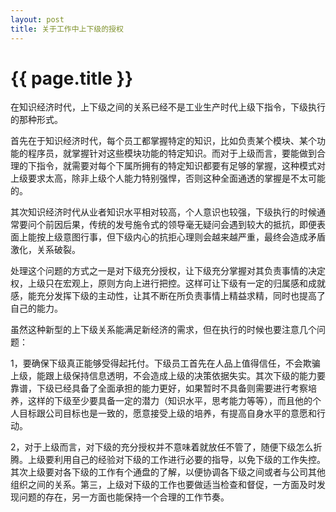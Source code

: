 ```yaml
---
layout: post
title: 关于工作中上下级的授权
---
```


{{ page.title }}
===============

在知识经济时代，上下级之间的关系已经不是工业生产时代上级下指令，下级执行的那种形式。

首先在于知识经济时代，每个员工都掌握特定的知识，比如负责某个模块、某个功能的程序员，就掌握针对这些模块功能的特定知识。而对于上级而言，要能做到合理的下指令，就需要对每个下属所拥有的特定知识都要有足够的掌握，这种模式对上级要求太高，除非上级个人能力特别强悍，否则这种全面通透的掌握是不太可能的。

其次知识经济时代从业者知识水平相对较高，个人意识也较强，下级执行的时候通常要问个前因后果，传统的发号施令式的领导毫无疑问会遇到较大的抵抗，即便表面上能按上级意图行事，但下级内心的抗拒心理则会越来越严重，最终会造成矛盾激化，关系破裂。

处理这个问题的方式之一是对下级充分授权，让下级充分掌握对其负责事情的决定权，上级只在宏观上，原则方向上进行把控。这样可让下级有一定的归属感和成就感，能充分发挥下级的主动性，让其不断在所负责事情上精益求精，同时也提高了自己的能力。

虽然这种新型的上下级关系能满足新经济的需求，但在执行的时候也要注意几个问题：

1，要确保下级真正能够受得起托付。下级员工首先在人品上值得信任，不会欺骗上级，能跟上级保持信息透明，不会造成上级的决策依据失实。其次下级的能力要靠谱，下级已经具备了全面承担的能力更好，如果暂时不具备则需要进行考察培养，这样的下级至少要具备一定的潜力（知识水平，思考能力等等），而且他的个人目标跟公司目标也是一致的，愿意接受上级的培养，有提高自身水平的意愿和行动。

2，对于上级而言，对下级的充分授权并不意味着就放任不管了，随便下级怎么折腾。上级要利用自己的经验对下级的工作进行必要的指导，以免下级的工作失控。其次上级要对各下级的工作有个通盘的了解，以便协调各下级之间或者与公司其他组织之间的关系。第三，上级对下级的工作也要做适当检查和督促，一方面及时发现问题的存在，另一方面也能保持一个合理的工作节奏。

